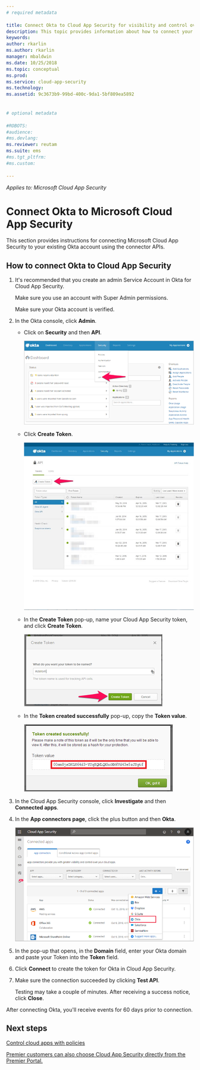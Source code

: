 ```yaml
---
# required metadata

title: Connect Okta to Cloud App Security for visibility and control over use | Microsoft Docs
description: This topic provides information about how to connect your Okta to Cloud App Security using the API connector.
keywords:
author: rkarlin
ms.author: rkarlin
manager: mbaldwin
ms.date: 10/25/2018
ms.topic: conceptual
ms.prod:
ms.service: cloud-app-security
ms.technology:
ms.assetid: 9c3673b9-99bd-400c-9da1-5bf809ea5892


# optional metadata

#ROBOTS:
#audience:
#ms.devlang:
ms.reviewer: reutam
ms.suite: ems
#ms.tgt_pltfrm:
#ms.custom:

---
```

*Applies to: Microsoft Cloud App Security*



# Connect Okta to Microsoft Cloud App Security
This section provides instructions for connecting Microsoft Cloud App Security to your existing Okta account using the connector APIs.  
  
## How to connect Okta to Cloud App Security  
  
1.  It's recommended that you create an admin Service Account in Okta for Cloud App Security.  
  
     Make sure you use an account with Super Admin permissions.  
  
     Make sure your Okta account is verified.  
  
2.  In the Okta console, click **Admin**.  
  
    -   Click on **Security** and then **API**.  
  
         ![Okta api](./media/okta-api.png "Okta api")  
  
    -   Click **Create Token**.  
  
         ![Okta create token](./media/okta-createtoken.jpg "Okta create token")  
  
    -   In the **Create Token** pop-up, name your Cloud App Security token, and click **Create Token**.  
  
         ![Okta token popup](./media/okta-token-popup.png "Okta token popup")  
  
    -   In the **Token created successfully** pop-up, copy the **Token value**.  
  
         ![Okta token value](./media/okta-token-value.png "Okta token value")  
  
3.  In the Cloud App Security console, click **Investigate** and then **Connected apps**.  
  
4.  In the **App connectors page**, click the plus button and then **Okta**.  
  
     ![connect Okta](./media/connect-okta.png "connect Okta")  
  
5.  In the pop-up that opens, in the **Domain** field, enter your Okta domain and paste your Token into the **Token** field.  
  
6.  Click **Connect** to create the token for Okta in Cloud App Security.  
  
7.  Make sure the connection succeeded by clicking **Test API**.  
  
     Testing may take a couple of minutes. After receiving a success notice, click **Close**.  
  
After connecting Okta, you'll receive events for 60 days prior to connection.
  
## Next steps  
[Control cloud apps with policies](control-cloud-apps-with-policies.md)   

[Premier customers can also choose Cloud App Security directly from the Premier Portal.](https://premier.microsoft.com/)  
  
  